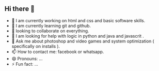 ## Hi there 👋

- 🔭 I am currently working on html and css and basic software skills.
- 🌱 I am currently learning git and github. 
- 👯 looking to collaborate on everything.
- 🤔 I am looking for help with logic in python and java and javascrit .
- 💬 Ask me about photoshop and video games and system optimization ( specifically on installs ).
- 📫 How to contact me: facebook or whatsapp.
- 😄 Pronouns: ...
- ⚡ Fun fact: ...
